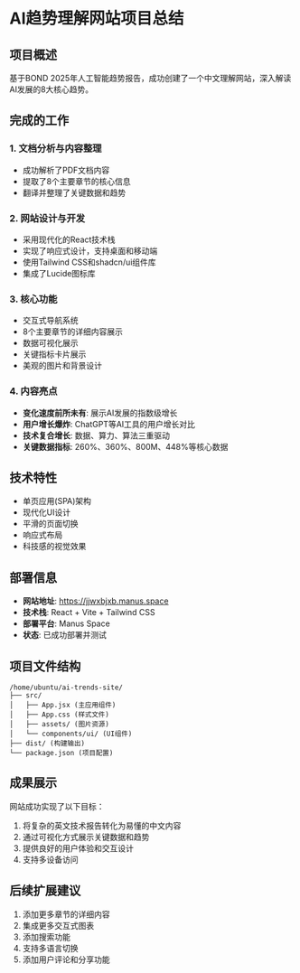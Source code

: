 # AI趋势理解网站项目总结

## 项目概述
基于BOND 2025年人工智能趋势报告，成功创建了一个中文理解网站，深入解读AI发展的8大核心趋势。

## 完成的工作

### 1. 文档分析与内容整理
- 成功解析了PDF文档内容
- 提取了8个主要章节的核心信息
- 翻译并整理了关键数据和趋势

### 2. 网站设计与开发
- 采用现代化的React技术栈
- 实现了响应式设计，支持桌面和移动端
- 使用Tailwind CSS和shadcn/ui组件库
- 集成了Lucide图标库

### 3. 核心功能
- 交互式导航系统
- 8个主要章节的详细内容展示
- 数据可视化展示
- 关键指标卡片展示
- 美观的图片和背景设计

### 4. 内容亮点
- **变化速度前所未有**: 展示AI发展的指数级增长
- **用户增长爆炸**: ChatGPT等AI工具的用户增长对比
- **技术复合增长**: 数据、算力、算法三重驱动
- **关键数据指标**: 260%、360%、800M、448%等核心数据

## 技术特性
- 单页应用(SPA)架构
- 现代化UI设计
- 平滑的页面切换
- 响应式布局
- 科技感的视觉效果

## 部署信息
- **网站地址**: https://jjwxbjxb.manus.space
- **技术栈**: React + Vite + Tailwind CSS
- **部署平台**: Manus Space
- **状态**: 已成功部署并测试

## 项目文件结构
```
/home/ubuntu/ai-trends-site/
├── src/
│   ├── App.jsx (主应用组件)
│   ├── App.css (样式文件)
│   ├── assets/ (图片资源)
│   └── components/ui/ (UI组件)
├── dist/ (构建输出)
└── package.json (项目配置)
```

## 成果展示
网站成功实现了以下目标：
1. 将复杂的英文技术报告转化为易懂的中文内容
2. 通过可视化方式展示关键数据和趋势
3. 提供良好的用户体验和交互设计
4. 支持多设备访问

## 后续扩展建议
1. 添加更多章节的详细内容
2. 集成更多交互式图表
3. 添加搜索功能
4. 支持多语言切换
5. 添加用户评论和分享功能

